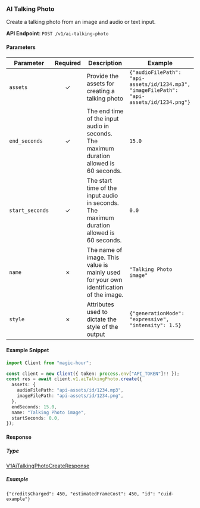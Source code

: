
### AI Talking Photo <a name="create"></a>

Create a talking photo from an image and audio or text input.

**API Endpoint**: `POST /v1/ai-talking-photo`

#### Parameters

| Parameter | Required | Description | Example |
|-----------|:--------:|-------------|--------|
| `assets` | ✓ | Provide the assets for creating a talking photo | `{"audioFilePath": "api-assets/id/1234.mp3", "imageFilePath": "api-assets/id/1234.png"}` |
| `end_seconds` | ✓ | The end time of the input audio in seconds. The maximum duration allowed is 60 seconds. | `15.0` |
| `start_seconds` | ✓ | The start time of the input audio in seconds. The maximum duration allowed is 60 seconds. | `0.0` |
| `name` | ✗ | The name of image. This value is mainly used for your own identification of the image. | `"Talking Photo image"` |
| `style` | ✗ | Attributes used to dictate the style of the output | `{"generationMode": "expressive", "intensity": 1.5}` |

#### Example Snippet

```typescript
import Client from "magic-hour";

const client = new Client({ token: process.env["API_TOKEN"]!! });
const res = await client.v1.aiTalkingPhoto.create({
  assets: {
    audioFilePath: "api-assets/id/1234.mp3",
    imageFilePath: "api-assets/id/1234.png",
  },
  endSeconds: 15.0,
  name: "Talking Photo image",
  startSeconds: 0.0,
});

```

#### Response

##### Type
[V1AiTalkingPhotoCreateResponse](/src/types/v1-ai-talking-photo-create-response.ts)

##### Example
`{"creditsCharged": 450, "estimatedFrameCost": 450, "id": "cuid-example"}`
